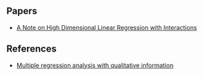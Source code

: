## Papers
* [A Note on High Dimensional Linear
Regression with Interactions](https://arxiv.org/pdf/1412.7138.pdf)

## References
* [Multiple regression analysis
 with qualitative information ](https://www.uv.es/uriel/5%20Multiple%20regression%20analysis%20with%20qualitative%20information.pdf)
